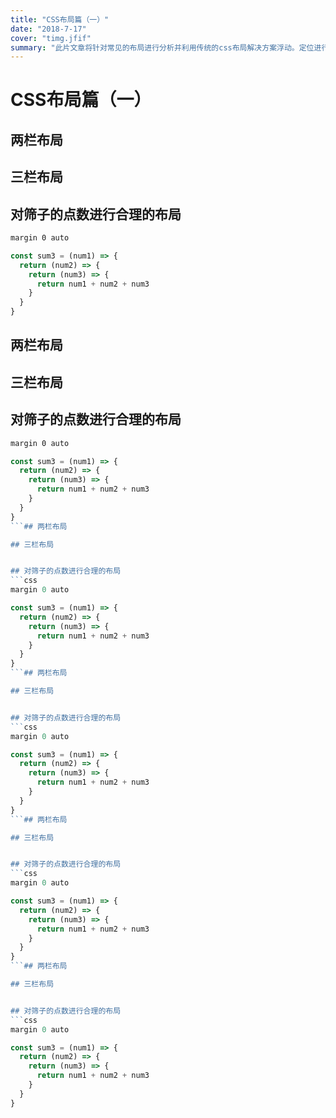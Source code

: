 ```yaml
---
title: "CSS布局篇（一）"
date: "2018-7-17"
cover: "timg.jfif"
summary: "此片文章将针对常见的布局进行分析并利用传统的css布局解决方案浮动。定位进行实践"
---
```


# CSS布局篇（一）

## 两栏布局

## 三栏布局


## 对筛子的点数进行合理的布局
```css
margin 0 auto
```
```javascript
const sum3 = (num1) => {
  return (num2) => {
    return (num3) => {
      return num1 + num2 + num3
    }
  }
}
```
## 两栏布局

## 三栏布局


## 对筛子的点数进行合理的布局
```css
margin 0 auto
```
```javascript
const sum3 = (num1) => {
  return (num2) => {
    return (num3) => {
      return num1 + num2 + num3
    }
  }
}
```## 两栏布局

## 三栏布局


## 对筛子的点数进行合理的布局
```css
margin 0 auto
```
```javascript
const sum3 = (num1) => {
  return (num2) => {
    return (num3) => {
      return num1 + num2 + num3
    }
  }
}
```## 两栏布局

## 三栏布局


## 对筛子的点数进行合理的布局
```css
margin 0 auto
```
```javascript
const sum3 = (num1) => {
  return (num2) => {
    return (num3) => {
      return num1 + num2 + num3
    }
  }
}
```## 两栏布局

## 三栏布局


## 对筛子的点数进行合理的布局
```css
margin 0 auto
```
```javascript
const sum3 = (num1) => {
  return (num2) => {
    return (num3) => {
      return num1 + num2 + num3
    }
  }
}
```## 两栏布局

## 三栏布局


## 对筛子的点数进行合理的布局
```css
margin 0 auto
```
```javascript
const sum3 = (num1) => {
  return (num2) => {
    return (num3) => {
      return num1 + num2 + num3
    }
  }
}
```